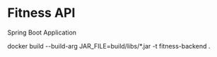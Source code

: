 # Fitness API
Spring Boot Application

docker build --build-arg JAR_FILE=build/libs/*.jar -t fitness-backend .
